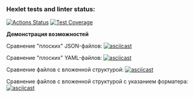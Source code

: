 ### Hexlet tests and linter status:
[![Actions Status](https://github.com/pozys/php-project-lvl2/workflows/hexlet-check/badge.svg)](https://github.com/pozys/php-project-lvl2/actions)
[![Test Coverage](https://api.codeclimate.com/v1/badges/9244c68d6527684f0305/test_coverage)](https://codeclimate.com/github/pozys/php-project-lvl2/test_coverage)

**Демонстрация возможностей**

Сравнение "плоских" JSON-файлов:
[![asciicast](https://asciinema.org/a/jWqu8COXdMH424hwkQfFUjsc4.svg)](https://asciinema.org/a/jWqu8COXdMH424hwkQfFUjsc4)

Сравнение "плоских" YAML-файлов:
[![asciicast](https://asciinema.org/a/v2h4H6qgG5EJUzGCQXEzNT7Qf.svg)](https://asciinema.org/a/v2h4H6qgG5EJUzGCQXEzNT7Qf)

Сравнение файлов с вложенной структурой:
[![asciicast](https://asciinema.org/a/nY18gdWznKXe1sbRhT0cFwcxN.svg)](https://asciinema.org/a/nY18gdWznKXe1sbRhT0cFwcxN)

Сравнение файлов с вложенной структурой с указанием форматера:
[![asciicast](https://asciinema.org/a/tY4Eh0IOOHL8QkcpNWBTvqudU.svg)](https://asciinema.org/a/tY4Eh0IOOHL8QkcpNWBTvqudU)